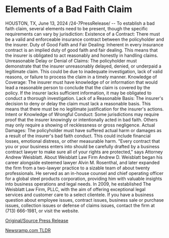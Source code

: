 # Elements of a Bad Faith Claim

HOUSTON, TX, June 13, 2024 /24-7PressRelease/ -- To establish a bad faith claim, several elements need to be present, though the specific requirements can vary by jurisdiction:  Existence of a Contract:  There must be a valid and enforceable insurance contract between the policyholder and the insurer.  Duty of Good Faith and Fair Dealing:  Inherent in every insurance contract is an implied duty of good faith and fair dealing. This means that the insurer is obligated to act reasonably and honestly in handling claims.  Unreasonable Delay or Denial of Claims:  The policyholder must demonstrate that the insurer unreasonably delayed, denied, or underpaid a legitimate claim. This could be due to inadequate investigation, lack of valid reasons, or failure to process the claim in a timely manner.  Knowledge of Coverage:  The insurer must have knowledge of or information that would lead a reasonable person to conclude that the claim is covered by the policy. If the insurer lacks sufficient information, it may be obligated to conduct a thorough investigation.  Lack of a Reasonable Basis:  The insurer's decision to deny or delay the claim must lack a reasonable basis. This means that there must be no legitimate justification for the insurer's actions.  Intent or Knowledge of Wrongful Conduct:  Some jurisdictions may require proof that the insurer knowingly or intentionally acted in bad faith. Others may only require a showing of recklessness or gross negligence.  Actual Damages:  The policyholder must have suffered actual harm or damages as a result of the insurer's bad faith conduct. This could include financial losses, emotional distress, or other measurable harm.  "Every contract that you or your business enters into should be carefully drafted by a business contract lawyer to make sure all of your rights are protected," says Attorney Andrew Weisblatt.  About Weisblatt Law Firm  Andrew D. Weisblatt began his career alongside esteemed lawyer Alvin M. Rosenthal, and later expanded the firm from a two-lawyer practice to a sizable team of about twenty professionals. He served as an in-house counsel and chief operating officer for a global steel products corporation, providing him with valuable insights into business operations and legal needs. In 2009, he established The Weisblatt Law Firm, PLLC, with the aim of offering exceptional legal services and customer care to a select clientele. If you have a business question about employee issues, contract issues, business sale or purchase issues, collection issues or defense of claims issues, contact the firm at (713) 666-1981, or visit the website. 

[Original/Source Press Release](https://www.24-7pressrelease.com/press-release/511040/elements-of-a-bad-faith-claim) 

[Newsramp.com TLDR](https://newsramp.com/None) 